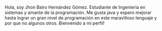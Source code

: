 Hola, soy Jhon Bairo Hernández Gómez.
Estudiante de Ingenieria en sistemas y amante de la programación.
Me gusta java y espero mejorar hasta lograr un gran nivel de programación en este maravilloso lenguaje y por que no algunos otros.
Bienvenido a mi perfil!
